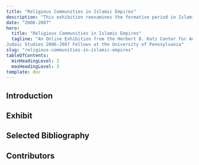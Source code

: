 ```yaml
---
title: "Religious Communities in Islamic Empires"
description: "This exhibition reexamines the formative period in Islamic history between the 7th and the 11th century to understand how both Muslim and Jewish societies were shaped in this period."
date: "2006-2007"
hero:
  title: "Religious Communities in Islamic Empires"
  tagline: "An Online Exhibition from the Herbert D. Katz Center for Advanced
Judaic Studies 2006-2007 Fellows at the University of Pennsylvania"
slug: "religious-communities-in-islamic-empires"
tableOfContents:
  minHeadingLevel: 2
  maxHeadingLevel: 3
template: doc
---
```

## Introduction

## Exhibit

## Selected Bibliography

## Contributors